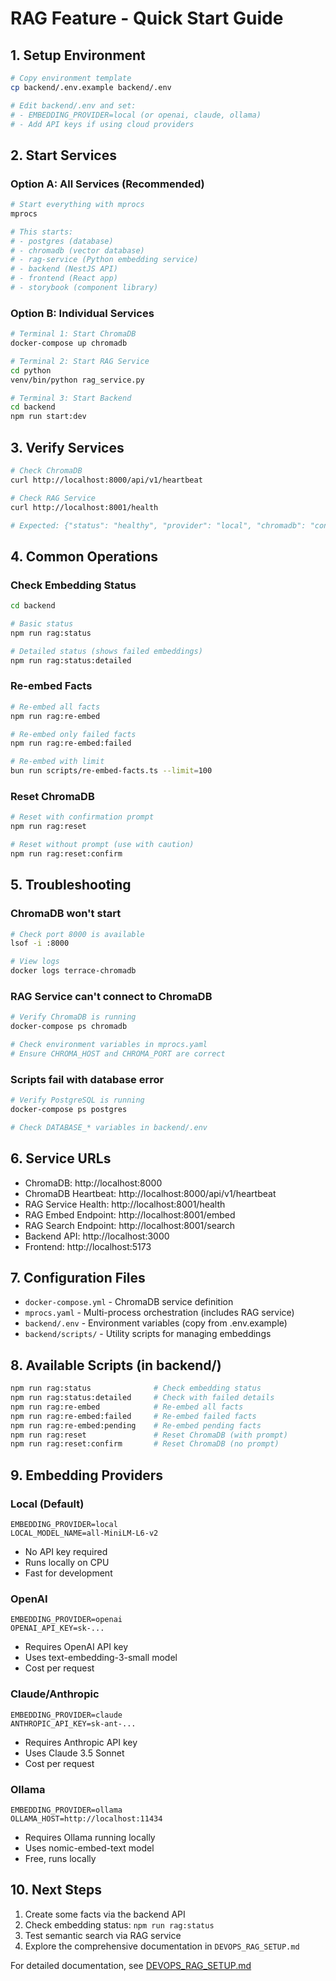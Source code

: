 # RAG Feature - Quick Start Guide

## 1. Setup Environment

```bash
# Copy environment template
cp backend/.env.example backend/.env

# Edit backend/.env and set:
# - EMBEDDING_PROVIDER=local (or openai, claude, ollama)
# - Add API keys if using cloud providers
```

## 2. Start Services

### Option A: All Services (Recommended)

```bash
# Start everything with mprocs
mprocs

# This starts:
# - postgres (database)
# - chromadb (vector database)
# - rag-service (Python embedding service)
# - backend (NestJS API)
# - frontend (React app)
# - storybook (component library)
```

### Option B: Individual Services

```bash
# Terminal 1: Start ChromaDB
docker-compose up chromadb

# Terminal 2: Start RAG Service
cd python
venv/bin/python rag_service.py

# Terminal 3: Start Backend
cd backend
npm run start:dev
```

## 3. Verify Services

```bash
# Check ChromaDB
curl http://localhost:8000/api/v1/heartbeat

# Check RAG Service
curl http://localhost:8001/health

# Expected: {"status": "healthy", "provider": "local", "chromadb": "connected"}
```

## 4. Common Operations

### Check Embedding Status

```bash
cd backend

# Basic status
npm run rag:status

# Detailed status (shows failed embeddings)
npm run rag:status:detailed
```

### Re-embed Facts

```bash
# Re-embed all facts
npm run rag:re-embed

# Re-embed only failed facts
npm run rag:re-embed:failed

# Re-embed with limit
bun run scripts/re-embed-facts.ts --limit=100
```

### Reset ChromaDB

```bash
# Reset with confirmation prompt
npm run rag:reset

# Reset without prompt (use with caution)
npm run rag:reset:confirm
```

## 5. Troubleshooting

### ChromaDB won't start
```bash
# Check port 8000 is available
lsof -i :8000

# View logs
docker logs terrace-chromadb
```

### RAG Service can't connect to ChromaDB
```bash
# Verify ChromaDB is running
docker-compose ps chromadb

# Check environment variables in mprocs.yaml
# Ensure CHROMA_HOST and CHROMA_PORT are correct
```

### Scripts fail with database error
```bash
# Verify PostgreSQL is running
docker-compose ps postgres

# Check DATABASE_* variables in backend/.env
```

## 6. Service URLs

- ChromaDB: http://localhost:8000
- ChromaDB Heartbeat: http://localhost:8000/api/v1/heartbeat
- RAG Service Health: http://localhost:8001/health
- RAG Embed Endpoint: http://localhost:8001/embed
- RAG Search Endpoint: http://localhost:8001/search
- Backend API: http://localhost:3000
- Frontend: http://localhost:5173

## 7. Configuration Files

- `docker-compose.yml` - ChromaDB service definition
- `mprocs.yaml` - Multi-process orchestration (includes RAG service)
- `backend/.env` - Environment variables (copy from .env.example)
- `backend/scripts/` - Utility scripts for managing embeddings

## 8. Available Scripts (in backend/)

```bash
npm run rag:status              # Check embedding status
npm run rag:status:detailed     # Check with failed details
npm run rag:re-embed            # Re-embed all facts
npm run rag:re-embed:failed     # Re-embed failed facts
npm run rag:re-embed:pending    # Re-embed pending facts
npm run rag:reset               # Reset ChromaDB (with prompt)
npm run rag:reset:confirm       # Reset ChromaDB (no prompt)
```

## 9. Embedding Providers

### Local (Default)
```env
EMBEDDING_PROVIDER=local
LOCAL_MODEL_NAME=all-MiniLM-L6-v2
```
- No API key required
- Runs locally on CPU
- Fast for development

### OpenAI
```env
EMBEDDING_PROVIDER=openai
OPENAI_API_KEY=sk-...
```
- Requires OpenAI API key
- Uses text-embedding-3-small model
- Cost per request

### Claude/Anthropic
```env
EMBEDDING_PROVIDER=claude
ANTHROPIC_API_KEY=sk-ant-...
```
- Requires Anthropic API key
- Uses Claude 3.5 Sonnet
- Cost per request

### Ollama
```env
EMBEDDING_PROVIDER=ollama
OLLAMA_HOST=http://localhost:11434
```
- Requires Ollama running locally
- Uses nomic-embed-text model
- Free, runs locally

## 10. Next Steps

1. Create some facts via the backend API
2. Check embedding status: `npm run rag:status`
3. Test semantic search via RAG service
4. Explore the comprehensive documentation in `DEVOPS_RAG_SETUP.md`

For detailed documentation, see [DEVOPS_RAG_SETUP.md](./DEVOPS_RAG_SETUP.md)
